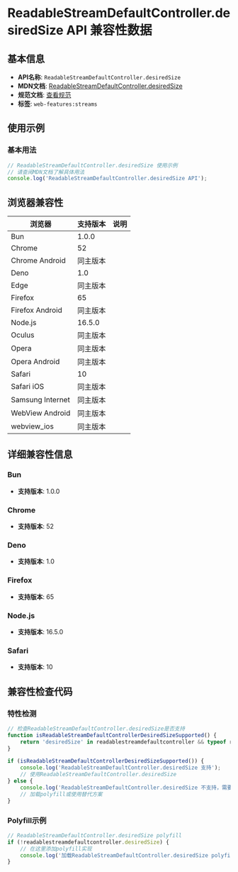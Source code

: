 # ReadableStreamDefaultController.desiredSize API 兼容性数据

## 基本信息

- **API名称**: `ReadableStreamDefaultController.desiredSize`
- **MDN文档**: [ReadableStreamDefaultController.desiredSize](https://developer.mozilla.org/docs/Web/API/ReadableStreamDefaultController/desiredSize)
- **规范文档**: [查看规范](https://streams.spec.whatwg.org/#ref-for-rs-default-controller-desired-size②)
- **标签**: `web-features:streams`

## 使用示例

### 基本用法

```javascript
// ReadableStreamDefaultController.desiredSize 使用示例
// 请查阅MDN文档了解具体用法
console.log('ReadableStreamDefaultController.desiredSize API');
```

## 浏览器兼容性

| 浏览器 | 支持版本 | 说明 |
|--------|----------|------|
| Bun | 1.0.0 |  |
| Chrome | 52 |  |
| Chrome Android | 同主版本 |  |
| Deno | 1.0 |  |
| Edge | 同主版本 |  |
| Firefox | 65 |  |
| Firefox Android | 同主版本 |  |
| Node.js | 16.5.0 |  |
| Oculus | 同主版本 |  |
| Opera | 同主版本 |  |
| Opera Android | 同主版本 |  |
| Safari | 10 |  |
| Safari iOS | 同主版本 |  |
| Samsung Internet | 同主版本 |  |
| WebView Android | 同主版本 |  |
| webview_ios | 同主版本 |  |

## 详细兼容性信息

### Bun

- **支持版本**: 1.0.0

### Chrome

- **支持版本**: 52

### Deno

- **支持版本**: 1.0

### Firefox

- **支持版本**: 65

### Node.js

- **支持版本**: 16.5.0

### Safari

- **支持版本**: 10

## 兼容性检查代码

### 特性检测

```javascript
// 检查ReadableStreamDefaultController.desiredSize是否支持
function isReadableStreamDefaultControllerDesiredSizeSupported() {
    return 'desiredSize' in readablestreamdefaultcontroller && typeof readablestreamdefaultcontroller.desiredSize === 'function';
}

if (isReadableStreamDefaultControllerDesiredSizeSupported()) {
    console.log('ReadableStreamDefaultController.desiredSize 支持');
    // 使用ReadableStreamDefaultController.desiredSize
} else {
    console.log('ReadableStreamDefaultController.desiredSize 不支持，需要polyfill');
    // 加载polyfill或使用替代方案
}
```

### Polyfill示例

```javascript
// ReadableStreamDefaultController.desiredSize polyfill
if (!readablestreamdefaultcontroller.desiredSize) {
    // 在这里添加polyfill实现
    console.log('加载ReadableStreamDefaultController.desiredSize polyfill');
}
```

